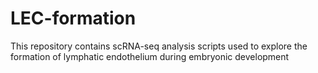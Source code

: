 # LEC-formation
This repository contains scRNA-seq analysis scripts used to explore the formation of lymphatic endothelium during embryonic development
